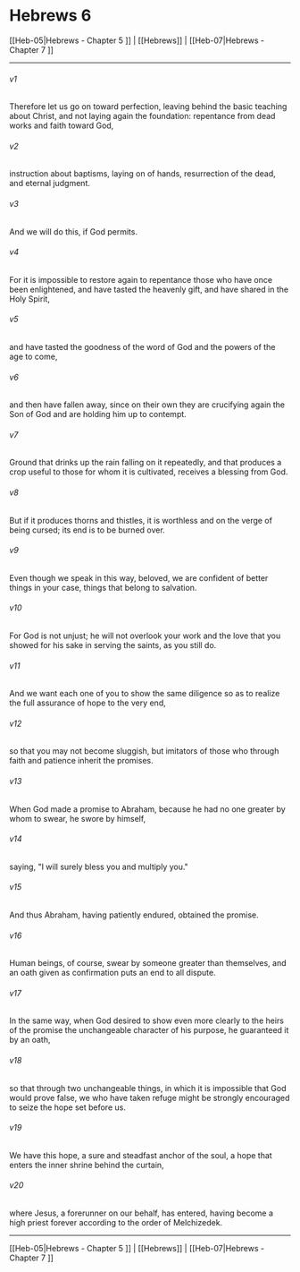 # Hebrews 6

[[Heb-05|Hebrews - Chapter 5 ]] | [[Hebrews]] | [[Heb-07|Hebrews - Chapter 7 ]]
***

###### v1
Therefore let us go on toward perfection, leaving behind the basic teaching about Christ, and not laying again the foundation: repentance from dead works and faith toward God,
###### v2
instruction about baptisms, laying on of hands, resurrection of the dead, and eternal judgment.
###### v3
And we will do this, if God permits.
###### v4
For it is impossible to restore again to repentance those who have once been enlightened, and have tasted the heavenly gift, and have shared in the Holy Spirit,
###### v5
and have tasted the goodness of the word of God and the powers of the age to come,
###### v6
and then have fallen away, since on their own they are crucifying again the Son of God and are holding him up to contempt.
###### v7
Ground that drinks up the rain falling on it repeatedly, and that produces a crop useful to those for whom it is cultivated, receives a blessing from God.
###### v8
But if it produces thorns and thistles, it is worthless and on the verge of being cursed; its end is to be burned over.
###### v9
Even though we speak in this way, beloved, we are confident of better things in your case, things that belong to salvation.
###### v10
For God is not unjust; he will not overlook your work and the love that you showed for his sake in serving the saints, as you still do.
###### v11
And we want each one of you to show the same diligence so as to realize the full assurance of hope to the very end,
###### v12
so that you may not become sluggish, but imitators of those who through faith and patience inherit the promises.
###### v13
When God made a promise to Abraham, because he had no one greater by whom to swear, he swore by himself,
###### v14
saying, "I will surely bless you and multiply you."
###### v15
And thus Abraham, having patiently endured, obtained the promise.
###### v16
Human beings, of course, swear by someone greater than themselves, and an oath given as confirmation puts an end to all dispute.
###### v17
In the same way, when God desired to show even more clearly to the heirs of the promise the unchangeable character of his purpose, he guaranteed it by an oath,
###### v18
so that through two unchangeable things, in which it is impossible that God would prove false, we who have taken refuge might be strongly encouraged to seize the hope set before us.
###### v19
We have this hope, a sure and steadfast anchor of the soul, a hope that enters the inner shrine behind the curtain,
###### v20
where Jesus, a forerunner on our behalf, has entered, having become a high priest forever according to the order of Melchizedek.

***

[[Heb-05|Hebrews - Chapter 5 ]] | [[Hebrews]] | [[Heb-07|Hebrews - Chapter 7 ]]
